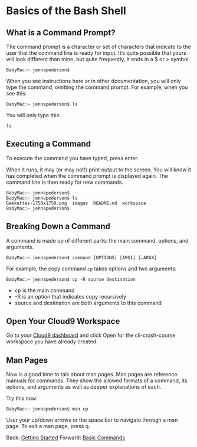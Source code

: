 # Basics of the Bash Shell

## What is a Command Prompt?

The command prompt is a character or set of characters that indicate to the user that the command line is ready for input. It’s quite possible that yours will look different than mine, but quite frequently, it ends in a $ or > symbol.

```
BabyMac:~ jennapederson$
```

When you see instructions here or in other documentation, you will only type the command, omitting the command prompt. For example, when you see this:

```
BabyMac:~ jennapederson$ ls
```

You will only type this:
```
ls
```

## Executing a Command

To execute the command you have typed, press enter.

When it runs, it may (or may not!) print output to the screen. You will know it has completed when the command prompt is displayed again. The command line is then ready for new commands.

```
BabyMac:~ jennapederson$
BabyMac:~ jennapederson$ ls
Geekettes-1750x1750.png  images  README.md  workspace
BabyMac:~ jennapederson$
```

## Breaking Down a Command

A command is made up of different parts: the main command, options, and arguments.

```
BabyMac:~ jennapederson$ command [OPTIONS] [ARG1] […ARGX]
```

For example, the copy command `cp` takes options and two arguments:

```
BabyMac:~ jennapederson$ cp -R source destination
```
- cp is the main command
- -R is an option that indicates copy recursively
- source and destination are both arguments to this command

## Open Your Cloud9 Workspace

Go to your [Cloud9 dashboard](https://c9.io/dashboard.html) and click Open for the cli-crash-course workspace you have already created.

## Man Pages

Now is a good time to talk about man pages. Man pages are reference manuals for commands. They show the allowed formats of a command, its options, and arguments as well as deeper explanations of each.

Try this now:

```
BabyMac:~ jennapederson$ man cp
```

User your up/down arrows or the space bar to navigate through a man page. To exit a man page, press q.

Back: [Getting Started](02_getting_started.md)
Forward: [Basic Commands](04_basic_commands.md)
